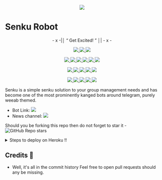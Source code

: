 <p align="center">
  <img src="https://images8.alphacoders.com/104/1046436.jpg">
</p>

# Senku Robot 

<p align="center">
- x -|│  “ Get Excited! ”  │| - x -
</p>

<p align="center">
<a href="https://app.codacy.com/gh/ftsasaki/senkurobot?utm_source=github.com&utm_medium=referral&utm_content=ftsasaki/senkurobot&utm_campaign=Badge_Grade_Settings" alt="Codacy Badge">
<img src="https://api.codacy.com/project/badge/Grade/6141417ceaf84545bab6bd671503df51" /> </a>
<a href="https://github.com/ftsasaki/senkurobot" alt="Libraries.io dependency status for GitHub repo"> <img src="https://img.shields.io/librariesio/github/ftsasaki/senkurobot" /> </a>
<a href="http://hits.dwyl.com/ftsasaki/senkurobot" alt="HitCount"> <img src="http://hits.dwyl.com/ftsasaki/senkurobot.svg" /> </a>
</p>
<p align="center">
<a href="https://github.com/ftsasaki/senkurobot" alt="GitHub closed issues"> <img src="https://img.shields.io/github/issues-closed-raw/ftsasaki/senkurobot?style=flat&logo=github&color=success" /> </a>
<a href="https://github.com/ftsasaki/senkurobot" alt="GitHub commit activity"> <img src="https://img.shields.io/github/commit-activity/m/animekaizoku/saitamarobot" /> </a>
<a href="https://github.com/ftsasaki/senkurobot/graphs/contributors" alt="GitHub contributors"> <img src="https://img.shields.io/github/contributors/ftsasaki/senkurobot?style=flat&logo=github" /> </a>
<a href="https://github.com/ftsasaki/senkurobot/network/members" alt="GitHub forks"> <img src="https://img.shields.io/github/forks/ftsasaki/senkurobot?label=Forks&logo=github" /> </a>
<a href="https://github.com/ftsasaki/senkurobot" alt="GitHub closed pull requests"> <img src="https://img.shields.io/github/issues-pr-closed-raw/ftsasaki/senkurobot?color=success" /> </a>
<a href="https://github.com/ftsasaki/senkurobot" alt="GitHub issues"> <img src="https://img.shields.io/github/issues-raw/ftsasaki/senkurobot?style=flat&logo=github&color=yellow" /> </a>
</p>
<p align="center">
<a href="https://github.com/ftsasaki/senkurobot" alt="GitHub release (latest by date including pre-releases)"> <img src="https://img.shields.io/github/v/release/animekaizoku/saitamarobot?include_prereleases?style=flat&logo=github" /> </a>
<a href="https://www.python.org/" alt="made-with-python"> <img src="https://img.shields.io/badge/Made%20with-Python-1f425f.svg?style=flat&logo=python&color=blue" /> </a>
<a href="https://github.com/ftsasaki/senkurobot" alt="Docker!"> <img src="https://aleen42.github.io/badges/src/docker.svg" /> </a>
<a href="https://github.com/ftsasaki/senkurobot" alt="GitHub repo size"> <img src="https://img.shields.io/github/repo-size/ftsasaki/senkurobot" /> </a>
<a href="https://github.com/ftsasaki/senkurobot/blob/master/LICENSE" alt="GPLv3 license"> <img src="https://img.shields.io/badge/License-GPLv3-blue.svg" /> </a>
</p>
<p align="center">
<a href="https://ko-fi.com/sawada" alt="Donate!"> <img src="https://aleen42.github.io/badges/src/paypal.svg" /> </a>
<a href="https://telegram.dog/SenkuUpdates" alt="Telegram!"> <img src="https://aleen42.github.io/badges/src/telegram.svg" /> </a>
<a href="" alt="ftsasaki"> <img src="https://img.shields.io/badge/Built%20by-Kaizoku-blue" /> </a>
<a href="https://github.com/ftsasaki/senkurobot/graphs/commit-activity" alt="Maintenance"> <img src="https://img.shields.io/badge/Maintained%3F-yes-green.svg" /> </a>
<a href="https://makeapullrequest.com" alt="PRs Welcome"> <img src="https://img.shields.io/badge/PRs-welcome-brightgreen.svg?style=flat-square" /> </a>
</p>



Senku is a simple senku solution to your group management needs and has become one of the most prominently kanged bots around telegram, purely weeab themed.

* Bot Link:  <a href="https://telegram.dog/senkurobot" alt="Senku Robot"> <img src="https://img.shields.io/badge/%F0%9F%A4%96%20-senkurobot-blue" /> </a>
* News channel: <a  href="https://telegram.dog/SenkuUpdates" alt="Senku Updates"> <img  src="https://img.shields.io/badge/%F0%9F%92%A1-Senku%20Updates-9cf" /> </a>

Should you be forking this repo then do not forget to star it - <img alt="GitHub Repo stars" src="https://img.shields.io/github/stars/ftsasaki/senkurobot?color=white&label=%F0%9F%8C%9F%20star">

<details>
  <summary>Steps to deploy on Heroku !! </summary>

```
Fill in all the details, Deploy!
Now go to https://dashboard.heroku.com/apps/(app-name)/resources ( Replace (app-name) with your app name )
REMEMBER: Turn on worker dyno (Don't worry It's free :D) & Webhook
Now send the bot /start, If it doesn't respond go to https://dashboard.heroku.com/apps/(app-name)/settings and remove webhook and port.
```

  [![Deploy](https://www.herokucdn.com/deploy/button.svg)](https://heroku.com/deploy?template=https://github.com/ftsasaki/senkurobot.git)

</details>  

## Credits 📍
* Well, it's all in the commit history 
Feel free to open pull requests should any be missing.
